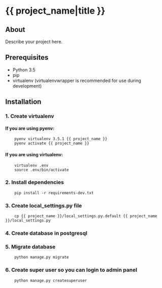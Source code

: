 # {{ project_name|title }}

## About

Describe your project here.

## Prerequisites

- Python 3.5
- pip
- virtualenv (virtualenvwrapper is recommended for use during development)

## Installation

### 1. Create virtualenv

#### If you are using pyenv:

```
    pyenv virtualenv 3.5.1 {{ project_name }}
    pyenv activate {{ project_name }}
```

#### If you are using virtualenv:

```
    virtualenv .env
    source .env/bin/activate
```

### 2. Install dependencies

```
    pip install -r requirements-dev.txt
```

### 3. Create local_settings.py file

```
    cp {{ project_name }}/local_settings.py.default {{ project_name }}/local_settings.py
```

### 4. Create database in postgresql

### 5. Migrate database

```
    python manage.py migrate
```

### 6. Create super user so you can login to admin panel

```
    python manage.py createsuperuser
```
